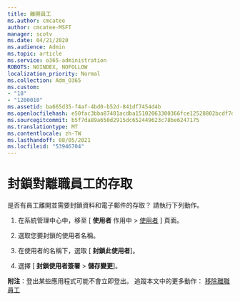 ```yaml
---
title: 離開員工
ms.author: cmcatee
author: cmcatee-MSFT
manager: scotv
ms.date: 04/21/2020
ms.audience: Admin
ms.topic: article
ms.service: o365-administration
ROBOTS: NOINDEX, NOFOLLOW
localization_priority: Normal
ms.collection: Adm_O365
ms.custom:
- "18"
- "1200010"
ms.assetid: ba665d35-f4af-4bd0-b52d-841df7454d4b
ms.openlocfilehash: e50fac3bba87481acdba15102063300366fce12528802bcdf7d8cdf146807e3f
ms.sourcegitcommit: b5f7da89a650d2915dc652449623c78be6247175
ms.translationtype: MT
ms.contentlocale: zh-TW
ms.lasthandoff: 08/05/2021
ms.locfileid: "53946704"
---
```

# <a name="block-access-to-a-former-employee"></a>封鎖對離職員工的存取

是否有員工離開並需要封鎖資料和電子郵件的存取？ 請執行下列動作。
  
1. 在系統管理中心中，移至 [ **使用者** 作用中 \> [使用者](https://go.microsoft.com/fwlink/p/?linkid=834822) ] 頁面。

2. 選取您要封鎖的使用者名稱。

3. 在使用者的名稱下，選取 [ **封鎖此使用者**]。

4. 選擇 [ **封鎖使用者簽署** \> **儲存變更**]。

**附注**：登出某些應用程式可能不會立即登出。 追蹤本文中的更多動作： [移除離職員工](https://docs.microsoft.com/microsoft-365/admin/add-users/remove-former-employee)